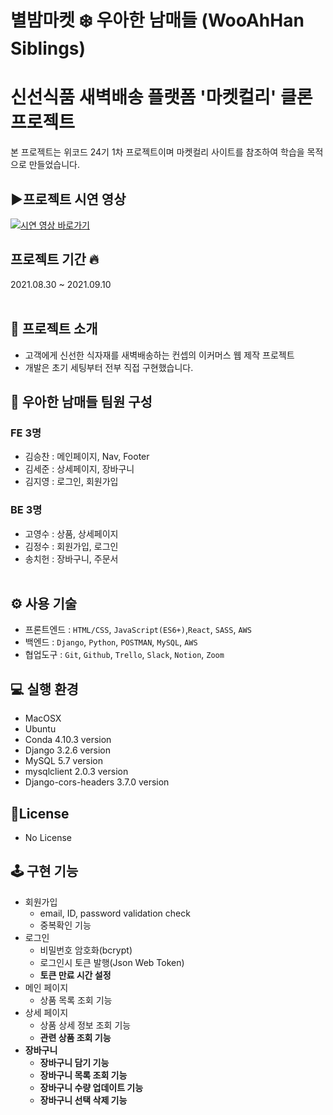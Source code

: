 # 별밤마켓 ❄️ 우아한 남매들 (WooAhHan Siblings)<br>

<h1>신선식품 새벽배송 플랫폼 '마켓컬리' 클론 프로젝트</h1>
본 프로젝트는 위코드 24기 1차 프로젝트이며 마켓컬리 사이트를 참조하여 학습을 목적으로 만들었습니다.

## ▶️프로젝트 시연 영상<br>

[![시연 영상 바로가기](https://img.youtube.com/vi/DxWUIC6c57E/0.jpg)](https://www.youtube.com/watch?v=DxWUIC6c57E)

## 프로젝트 기간 🔥<br>

2021.08.30 ~ 2021.09.10<br><br>

## 🎊 프로젝트 소개<br>

- 고객에게 신선한 식자재를 새벽배송하는 컨셉의 이커머스 웹 제작 프로젝트
- 개발은 초기 세팅부터 전부 직접 구현했습니다.

## 🚀 우아한 남매들 팀원 구성<br>

### FE 3명<br>

- 김승찬 : 메인페이지, Nav, Footer<br>
- 김세준 : 상세페이지, 장바구니<br>
- 김지영 : 로그인, 회원가입<br>

### BE 3명<br>

- 고영수 : 상품, 상세페이지<br>
- 김정수 : 회원가입, 로그인<br>
- 송치헌 : 장바구니, 주문서<br><br>

## ⚙️ 사용 기술<br>

- 프론트엔드 : `HTML/CSS`, `JavaScript(ES6+)`,`React`, `SASS`, `AWS`<br>
- 백엔드 : `Django`, `Python`, `POSTMAN`, `MySQL`, `AWS`<br>
- 협업도구 : `Git`, `Github`, `Trello`, `Slack`, `Notion`, `Zoom`<br>

## 💻 실행 환경<br>

- MacOSX
- Ubuntu
- Conda 4.10.3 version
- Django 3.2.6 version
- MySQL 5.7 version
- mysqlclient 2.0.3 version
- Django-cors-headers 3.7.0 version

## 📜License<br>

- No License

## 🕹 구현 기능<br>

- 회원가입
  - email, ID, password validation check
  - 중복확인 기능
- 로그인
  - 비밀번호 암호화(bcrypt)
  - 로그인시 토큰 발행(Json Web Token)
  - **토큰 만료 시간 설정**
- 메인 페이지
  - 상품 목록 조회 기능
- 상세 페이지
  - 상품 상세 정보 조회 기능
  - **관련 상품 조회 기능**
- **장바구니**
  - **장바구니 담기 기능**
  - **장바구니 목록 조회 기능**
  - **장바구니 수량 업데이트 기능**
  - **장바구니 선택 삭제 기능**
  

